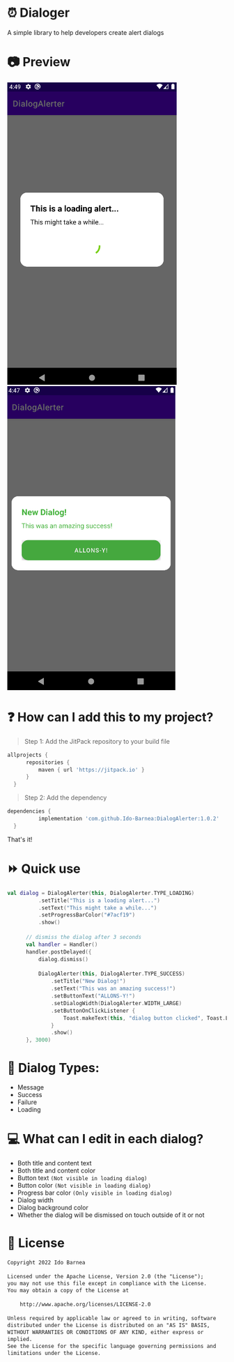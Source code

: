 # :alarm_clock: Dialoger
A simple library to help developers create alert dialogs

# :camera: Preview
![preview image](https://github.com/Ido-Barnea/DialogAlerter/blob/master/images/loading%20alert.png)
![preview image](https://github.com/Ido-Barnea/DialogAlerter/blob/master/images/success%20alert.png)

# :question: How can I add this to my project?
> Step 1: Add the JitPack repository to your build file
  ```gradle
  allprojects {
		repositories {
			maven { url 'https://jitpack.io' }
		}
	}
  ```
> Step 2: Add the dependency
  ```gradle
  dependencies {
	        implementation 'com.github.Ido-Barnea:DialogAlerter:1.0.2'
	}
  ```
  That's it!

# :fast_forward: Quick use
  ```kotlin
  val dialog = DialogAlerter(this, DialogAlerter.TYPE_LOADING)
            .setTitle("This is a loading alert...")
            .setText("This might take a while...")
            .setProgressBarColor("#7acf19")
            .show()

        // dismiss the dialog after 3 seconds
        val handler = Handler()
        handler.postDelayed({
            dialog.dismiss()

            DialogAlerter(this, DialogAlerter.TYPE_SUCCESS)
                .setTitle("New Dialog!")
                .setText("This was an amazing success!")
                .setButtonText("ALLONS-Y!")
                .setDialogWidth(DialogAlerter.WIDTH_LARGE)
                .setButtonOnClickListener {
                    Toast.makeText(this, "dialog button clicked", Toast.LENGTH_SHORT).show()
                }
                .show()
        }, 3000)
  ```

# :book: Dialog Types:
- Message
- Success
- Failure
- Loading

# :computer: What can I edit in each dialog?
- Both title and content text
- Both title and content color
- Button text ```(Not visible in loading dialog)```
- Button color ```(Not visible in loading dialog)```
- Progress bar color ```(Only visible in loading dialog)```
- Dialog width
- Dialog background color
- Whether the dialog will be dismissed on touch outside of it or not

# :briefcase: License
```
Copyright 2022 Ido Barnea

Licensed under the Apache License, Version 2.0 (the "License");
you may not use this file except in compliance with the License.
You may obtain a copy of the License at

    http://www.apache.org/licenses/LICENSE-2.0

Unless required by applicable law or agreed to in writing, software
distributed under the License is distributed on an "AS IS" BASIS,
WITHOUT WARRANTIES OR CONDITIONS OF ANY KIND, either express or implied.
See the License for the specific language governing permissions and
limitations under the License.
